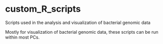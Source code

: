 # custom_R_scripts
Scripts used in the analysis and visualization of bacterial genomic data

Mostly for visualization of bacterial genomic data, these scripts can be run within most PCs.
